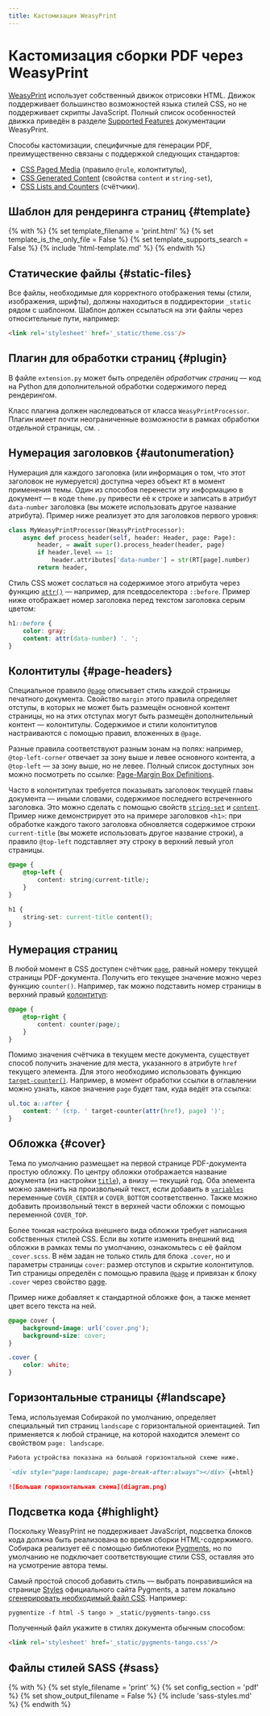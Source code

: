 ```yaml
---
title: Кастомизация WeasyPrint
---
```


# Кастомизация сборки PDF через WeasyPrint

[WeasyPrint](https://weasyprint.org/) использует собственный движок отрисовки HTML. Движок поддерживает большинство возможностей языка стилей CSS, но не поддерживает скрипты JavaScript. Полный список особенностей движка приведён в разделе [Supported Features](https://doc.courtbouillon.org/weasyprint/stable/api_reference.html#supported-features) документации WeasyPrint.

Способы кастомизации, специфичные для генерации PDF, преимущественно связаны с поддержкой следующих стандартов:

- [CSS Paged Media](https://drafts.csswg.org/css-page-3/) (правило `@rule`, колонтитулы),
- [CSS Generated Content](https://www.w3.org/TR/css-content-3/) (свойства `content` и `string-set`),
- [CSS Lists and Counters](https://drafts.csswg.org/css-lists/) (счётчики).

## Шаблон для рендеринга страниц {#template}

{% with %}
{% set template_filename = 'print.html' %}
{% set template_is_the_only_file = False %}
{% set template_supports_search = False %}
{% include 'html-template.md' %}
{% endwith %}

## Статические файлы {#static-files}

Все файлы, необходимые для корректного отображения темы (стили, изображения, шрифты), должны находиться в поддиректории `_static` рядом с шаблоном. Шаблон должен ссылаться на эти файлы через относительные пути, например:

```html
<link rel='stylesheet' href='_static/theme.css'/>
```

## Плагин для обработки страниц {#plugin}

В файле `extension.py` может быть определён _обработчик страниц_ — код на Python для дополнительной обработки содержимого перед рендерингом.

Класс плагина должен наследоваться от класса `WeasyPrintProcessor`. Плагин имеет почти неограниченные возможности в рамках обработки отдельной страницы, см. [](../99-reference/4-processor-api.md).

## Нумерация заголовков {#autonumeration}

Нумерация для каждого заголовка (или информация о том, что этот заголовок не нумеруется) доступна через объект `RT` в момент применения темы. Один из способов перенести эту информацию в документ — в коде `theme.py` привести её к строке и записать в атрибут `data-number` заголовка (вы можете использовать другое название атрибута). Пример ниже реализует это для заголовков первого уровня:

```python
class MyWeasyPrintProcessor(WeasyPrintProcessor):
    async def process_header(self, header: Header, page: Page):
        header, = await super().process_header(header, page)
        if header.level == 1:
            header.attributes['data-number'] = str(RT[page].number)
        return header,
```

Стиль CSS может сослаться на содержимое этого атрибута через функцию [`attr()`](https://drafts.csswg.org/css-values-5/#attr-notation) — например, для псевдоселектора `::before`. Пример ниже отображает номер заголовка перед текстом заголовка серым цветом:

```css
h1::before {
    color: gray;
    content: attr(data-number) '. ';
}
```

## Колонтитулы {#page-headers}

Специальное правило [`@page`](https://drafts.csswg.org/css-page-3/#page-selector-and-context) описывает стиль каждой страницы печатного документа. Свойство `margin` этого правила определяет отступы, в которых не может быть размещён основной контент страницы, но на этих отступах могут быть размещён дополнительный контент — колонтитулы. Содержимое и стили колонтитулов настраиваются с помощью правил, вложенных в `@page`.

Разные правила соответствуют разным зонам на полях: например, `@top-left-corner` отвечает за зону выше и левее основного контента, а `@top-left` — за зону выше, но не левее. Полный список доступных зон можно посмотреть по ссылке: [Page-Margin Box Definitions](https://drafts.csswg.org/css-page-3/#margin-box-def).

Часто в колонтитулах требуется показывать заголовок текущей главы документа — иными словами, содержимое последнего встреченного заголовка. Это можно сделать с помощью свойств [`string-set`](https://www.w3.org/TR/css-content-3/#string-set) и [`content`](https://www.w3.org/TR/css-content-3/#content-property). Пример ниже демонстрирует это на примере заголовков `<h1>`: при обработке каждого такого заголовка обновляется содержимое строки `current-title` (вы можете использовать другое название строки), а правило `@top-left` подставляет эту строку в верхний левый угол страницы.

```css
@page {
    @top-left {
        content: string(current-title);
    }
}

h1 {
    string-set: current-title content();
}
```

## Нумерация страниц

В любой момент в CSS доступен счётчик [`page`](https://drafts.csswg.org/css-page-3/#page-based-counters), равный номеру текущей страницы PDF-документа. Получить его текущее значение можно через функцию `counter()`. Например, так можно подставить номер страницы в верхний правый [колонтитул](#page-headers):

```css
@page {
    @top-right {
        content: counter(page);
    }
}
```

Помимо значения счётчика в текущем месте документа, существует способ получить значение для места, указанного в атрибуте `href` текущего элемента. Для этого необходимо использовать функцию [`target-counter()`](https://www.w3.org/TR/css-content-3/#target-counter). Например, в момент обработки ссылки в оглавлении можно узнать, какое значение `page` будет там, куда ведёт эта ссылка:

```css
ul.toc a::after {
    content: ' (стр. ' target-counter(attr(href), page) ')';
}
```

## Обложка {#cover}

Тема по умолчанию размещает на первой странице PDF-документа простую обложку. По центру обложки отображается название документа (из настройки [`title`](../99-reference/1-configuration.md#title)), а внизу — текущий год. Оба элемента можно заменить на произвольный текст, если добавить в [`variables`](../99-reference/1-configuration.md#variables) переменные `COVER_CENTER` и `COVER_BOTTOM` соответственно. Также можно добавить произвольный текст в верхней части обложки с помощью переменной `COVER_TOP`.

Более тонкая настройка внешнего вида обложки требует написания собственных стилей CSS. Если вы хотите изменить внешний вид обложки в рамках темы по умолчанию, ознакомьтесь с её файлом `_cover.scss`. В нём задан не только стиль для блока `.cover`, но и параметры страницы `cover`: размер отступов и скрытие колонтитулов. Тип страницы определён с помощью правила [`@page`](https://drafts.csswg.org/css-page-3/#page-selector-and-context) и привязан к блоку `.cover` через свойство [page](https://drafts.csswg.org/css-page-3/#using-named-pages).

Пример ниже добавляет к стандартной обложке фон, а также меняет цвет всего текста на ней.

```css
@page cover {
    background-image: url('cover.png');
    background-size: cover;
}

.cover {
    color: white;
}
```

## Горизонтальные страницы {#landscape}

Тема, используемая Собиракой по умолчанию, определяет специальный тип страниц `landscape` с горизонтальной ориентацией. Тип применяется к любой странице, на которой находится элемент со свойством `page: landscape`.

```markdown
Работа устройства показана на большой горизонтальной схеме ниже.

`<div style="page:landscape; page-break-after:always"></div>`{=html}

![Большая горизонтальная схема](diagram.png)
```

## Подсветка кода {#highlight}

Поскольку WeasyPrint не поддерживает JavaScript, подсветка блоков кода должна быть реализована во время сборки HTML-содержимого. Собирака реализует её с помощью библиотеки [Pygments](https://pygments.org/), но по умолчанию не подключает соответствующие стили CSS, оставляя это на усмотрение автора темы.

Самый простой способ добавить стиль — выбрать понравившийся на странице [Styles](https://pygments.org/styles/) официального сайта Pygments, а затем локально [сгенерировать необходимый файл CSS](https://pygments.org/docs/cmdline/#generating-styles). Например:

```
pygmentize -f html -S tango > _static/pygments-tango.css
```

Полученный файл укажите в стилях документа обычным способом:

```html
<link rel='stylesheet' href='_static/pygments-tango.css'/>
```

## Файлы стилей SASS {#sass}

{% with %}
{% set style_filename = 'print' %}
{% set config_section = 'pdf' %}
{% set show_output_filename = False %}
{% include 'sass-styles.md' %}
{% endwith %}